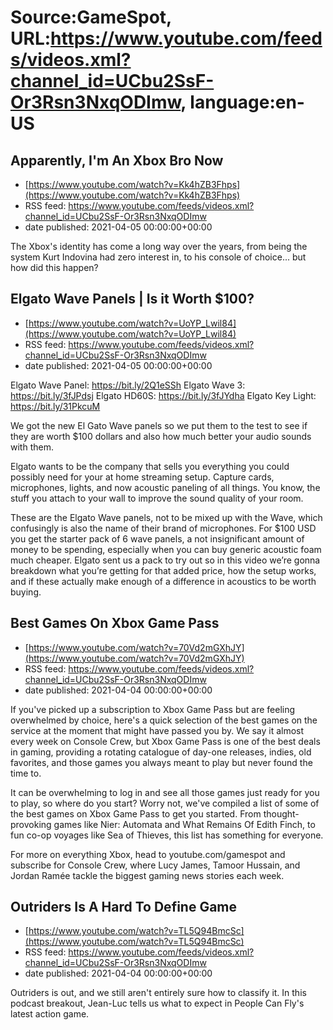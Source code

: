 # Source:GameSpot, URL:https://www.youtube.com/feeds/videos.xml?channel_id=UCbu2SsF-Or3Rsn3NxqODImw, language:en-US

## Apparently, I'm An Xbox Bro Now
 - [https://www.youtube.com/watch?v=Kk4hZB3Fhps](https://www.youtube.com/watch?v=Kk4hZB3Fhps)
 - RSS feed: https://www.youtube.com/feeds/videos.xml?channel_id=UCbu2SsF-Or3Rsn3NxqODImw
 - date published: 2021-04-05 00:00:00+00:00

The Xbox's identity has come a long way over the years, from being the system Kurt Indovina had zero interest in, to his console of choice... but how did this happen?

## Elgato Wave Panels | Is it Worth $100?
 - [https://www.youtube.com/watch?v=UoYP_Lwil84](https://www.youtube.com/watch?v=UoYP_Lwil84)
 - RSS feed: https://www.youtube.com/feeds/videos.xml?channel_id=UCbu2SsF-Or3Rsn3NxqODImw
 - date published: 2021-04-05 00:00:00+00:00

Elgato Wave Panel: https://bit.ly/2Q1eSSh
Elgato Wave 3: https://bit.ly/3fJPdsj
Elgato HD60S: https://bit.ly/3fJYdha
Elgato Key Light: https://bit.ly/31PkcuM

We got the new El Gato Wave panels so we put them to the test to see if they are worth $100 dollars and also how much better your audio sounds with them.

Elgato wants to be the company that sells you everything you could possibly need for your at home streaming setup. Capture cards, microphones, lights, and now acoustic paneling of all things. You know, the stuff you attach to your wall to improve the sound quality of your room.

These are the Elgato Wave panels, not to be mixed up with the Wave, which confusingly is also the name of their brand of microphones. For $100 USD you get the starter pack of 6 wave panels, a not insignificant amount of money to be spending, especially when you can buy generic acoustic foam much cheaper. Elgato sent us a pack to try out so in this video we’re gonna breakdown what you’re getting for that added price, how the setup works, and if these actually make enough of a difference in acoustics to be worth buying.

## Best Games On Xbox Game Pass
 - [https://www.youtube.com/watch?v=70Vd2mGXhJY](https://www.youtube.com/watch?v=70Vd2mGXhJY)
 - RSS feed: https://www.youtube.com/feeds/videos.xml?channel_id=UCbu2SsF-Or3Rsn3NxqODImw
 - date published: 2021-04-04 00:00:00+00:00

If you've picked up a subscription to Xbox Game Pass but are feeling overwhelmed by choice, here's a quick selection of the best games on the service at the moment that might have passed you by. 
We say it almost every week on Console Crew, but Xbox Game Pass is one of the best deals in gaming, providing a rotating catalogue of day-one releases, indies, old favorites, and those games you always meant to play but never found the time to. 

It can be overwhelming to log in and see all those games just ready for you to play, so where do you start? Worry not, we've compiled a list of some of the best games on Xbox Game Pass to get you started. From thought-provoking games like Nier: Automata and What Remains Of Edith Finch, to fun co-op voyages like Sea of Thieves, this list has something for everyone.

For more on everything Xbox, head to youtube.com/gamespot and subscribe for Console Crew, where Lucy James, Tamoor Hussain, and Jordan Ramée tackle the biggest gaming news stories each week.

## Outriders Is A Hard To Define Game
 - [https://www.youtube.com/watch?v=TL5Q94BmcSc](https://www.youtube.com/watch?v=TL5Q94BmcSc)
 - RSS feed: https://www.youtube.com/feeds/videos.xml?channel_id=UCbu2SsF-Or3Rsn3NxqODImw
 - date published: 2021-04-04 00:00:00+00:00

Outriders is out, and we still aren't entirely sure how to classify it. In this podcast breakout, Jean-Luc tells us what to expect in People Can Fly's latest action game.

